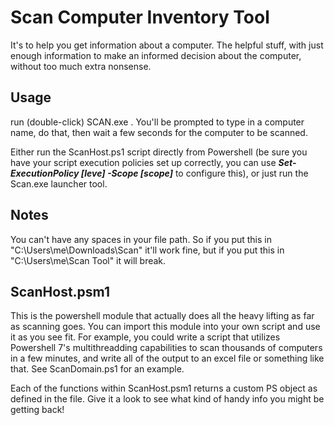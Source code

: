 # Scan Computer Inventory Tool

It's to help you get information about a computer. The helpful stuff, with just enough information to make an informed decision about the computer, without too much extra nonsense.

## Usage

run (double-click) SCAN.exe . You'll be prompted to type in a computer name, do that, then wait a few seconds for the computer to be scanned.

Either run the ScanHost.ps1 script directly from Powershell (be sure you have your script execution policies set up correctly, you can use ***Set-ExecutionPolicy [leve] -Scope [scope]*** to configure this), or just run the Scan.exe launcher tool.

## Notes

You can't have any spaces in your file path. So if you put this in "C:\Users\me\Downloads\Scan\" it'll work fine, but if you put this in "C:\Users\me\Scan Tool" it will break.

## ScanHost.psm1

This is the powershell module that actually does all the heavy lifting as far as scanning goes. You can import this module into your own script and use it as you see fit. For example, you could write a script that utilizes Powershell 7's multithreadding capabilities to scan thousands of computers in a few minutes, and write all of the output to an excel file or something like that. See ScanDomain.ps1 for an example.

Each of the functions within ScanHost.psm1 returns a custom PS object as defined in the file. Give it a look to see what kind of handy info you might be getting back!
